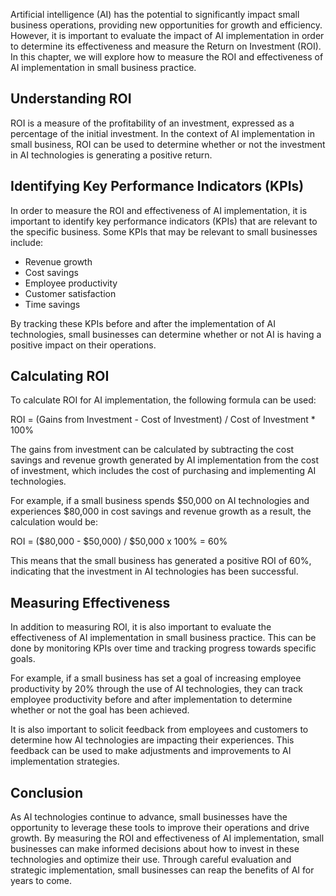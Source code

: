 
Artificial intelligence (AI) has the potential to significantly impact small business operations, providing new opportunities for growth and efficiency. However, it is important to evaluate the impact of AI implementation in order to determine its effectiveness and measure the Return on Investment (ROI). In this chapter, we will explore how to measure the ROI and effectiveness of AI implementation in small business practice.

Understanding ROI
-----------------

ROI is a measure of the profitability of an investment, expressed as a percentage of the initial investment. In the context of AI implementation in small business, ROI can be used to determine whether or not the investment in AI technologies is generating a positive return.

Identifying Key Performance Indicators (KPIs)
---------------------------------------------

In order to measure the ROI and effectiveness of AI implementation, it is important to identify key performance indicators (KPIs) that are relevant to the specific business. Some KPIs that may be relevant to small businesses include:

* Revenue growth
* Cost savings
* Employee productivity
* Customer satisfaction
* Time savings

By tracking these KPIs before and after the implementation of AI technologies, small businesses can determine whether or not AI is having a positive impact on their operations.

Calculating ROI
---------------

To calculate ROI for AI implementation, the following formula can be used:

ROI = (Gains from Investment - Cost of Investment) / Cost of Investment \* 100%

The gains from investment can be calculated by subtracting the cost savings and revenue growth generated by AI implementation from the cost of investment, which includes the cost of purchasing and implementing AI technologies.

For example, if a small business spends $50,000 on AI technologies and experiences $80,000 in cost savings and revenue growth as a result, the calculation would be:

ROI = ($80,000 - $50,000) / $50,000 x 100% = 60%

This means that the small business has generated a positive ROI of 60%, indicating that the investment in AI technologies has been successful.

Measuring Effectiveness
-----------------------

In addition to measuring ROI, it is also important to evaluate the effectiveness of AI implementation in small business practice. This can be done by monitoring KPIs over time and tracking progress towards specific goals.

For example, if a small business has set a goal of increasing employee productivity by 20% through the use of AI technologies, they can track employee productivity before and after implementation to determine whether or not the goal has been achieved.

It is also important to solicit feedback from employees and customers to determine how AI technologies are impacting their experiences. This feedback can be used to make adjustments and improvements to AI implementation strategies.

Conclusion
----------

As AI technologies continue to advance, small businesses have the opportunity to leverage these tools to improve their operations and drive growth. By measuring the ROI and effectiveness of AI implementation, small businesses can make informed decisions about how to invest in these technologies and optimize their use. Through careful evaluation and strategic implementation, small businesses can reap the benefits of AI for years to come.
